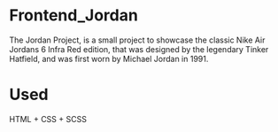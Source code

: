 # Frontend_Jordan

The Jordan Project, is a small project to showcase the classic Nike Air Jordans 6 Infra Red edition, that was designed by the legendary Tinker Hatfield, and was first worn by 
Michael Jordan in 1991.

# Used

HTML + CSS + SCSS

